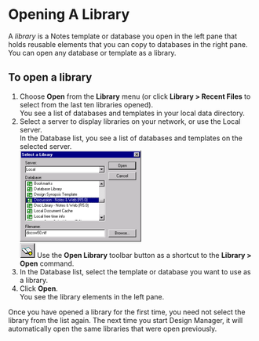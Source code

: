 # Opening A Library

A *library* is a Notes template or database you open in the left pane that holds reusable elements that you can copy to databases in the right pane. You can open any database or template as a library.

## To open a library
1. Choose **Open** from the **Library** menu (or click **Library > Recent Files** to select from the last ten libraries opened).  
   You see a list of databases and templates in your local data directory.
2. Select a server to display libraries on your network, or use the Local server.  
   In the Database list, you see a list of databases and templates on the selected server.  
   ![Select Library](img/libopening.png)   
   ![Toolbar icon](img/libopening2.png) Use the **Open Library** toolbar button as a shortcut to the **Library > Open** command. 
3. In the Database list, select the template or database you want to use as a library.
4. Click **Open**.  
   You see the library elements in the left pane.

Once you have opened a library for the first time, you need not select the library from the list again. The next time you start Design Manager, it will automatically open the same libraries that were open previously.